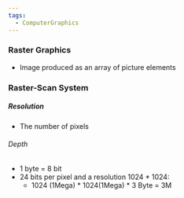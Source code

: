 ```yaml
---
tags:
  - ComputerGraphics
---
```

### Raster Graphics
- Image produced as an array of picture elements

### Raster-Scan System
##### Resolution
- The number of pixels
###### Depth
- 1 byte = 8 bit
- 24 bits per pixel and a resolution 1024 * 1024:
	- 1024 (1Mega) * 1024(1Mega) * 3 Byte = 3M
